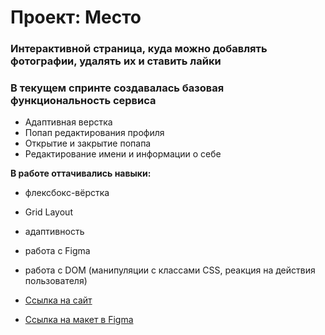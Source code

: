 # Проект: Место

### Интерактивной страница, куда можно добавлять фотографии, удалять их и ставить лайки

### В текущем спринте создавалась базовая функциональность сервиса

* Адаптивная верстка
* Попап редактирования профиля
* Открытие и закрытие попапа
* Редактирование имени и информации о себе

**В работе оттачивались навыки:**

* флексбокс-вёрстка
* Grid Layout
* адаптивность
* работа с Figma
* работа с DOM (манипуляции с классами CSS, реакция на действия пользователя)


* [Ссылка на сайт](https://tearsoprah.github.io/mesto/)
* [Ссылка на макет в Figma](https://www.figma.com/file/2cn9N9jSkmxD84oJik7xL7/JavaScript.-Sprint-4?node-id=0%3A1)

